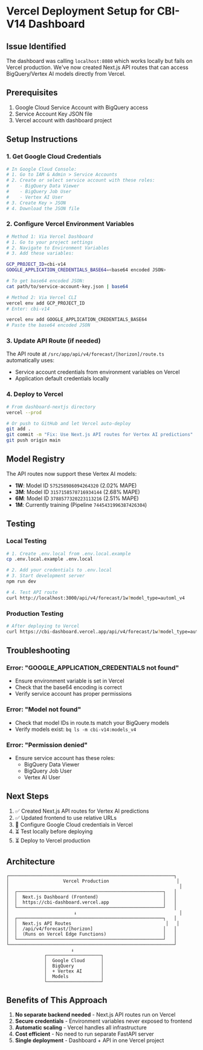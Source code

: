 # Vercel Deployment Setup for CBI-V14 Dashboard

## Issue Identified
The dashboard was calling `localhost:8080` which works locally but fails on Vercel production. We've now created Next.js API routes that can access BigQuery/Vertex AI models directly from Vercel.

## Prerequisites
1. Google Cloud Service Account with BigQuery access
2. Service Account Key JSON file
3. Vercel account with dashboard project

## Setup Instructions

### 1. Get Google Cloud Credentials

```bash
# In Google Cloud Console:
# 1. Go to IAM & Admin > Service Accounts
# 2. Create or select service account with these roles:
#    - BigQuery Data Viewer
#    - BigQuery Job User
#    - Vertex AI User
# 3. Create Key > JSON
# 4. Download the JSON file
```

### 2. Configure Vercel Environment Variables

```bash
# Method 1: Via Vercel Dashboard
# 1. Go to your project settings
# 2. Navigate to Environment Variables
# 3. Add these variables:

GCP_PROJECT_ID=cbi-v14
GOOGLE_APPLICATION_CREDENTIALS_BASE64=<base64 encoded JSON>

# To get base64 encoded JSON:
cat path/to/service-account-key.json | base64

# Method 2: Via Vercel CLI
vercel env add GCP_PROJECT_ID
# Enter: cbi-v14

vercel env add GOOGLE_APPLICATION_CREDENTIALS_BASE64
# Paste the base64 encoded JSON
```

### 3. Update API Route (if needed)

The API route at `/src/app/api/v4/forecast/[horizon]/route.ts` automatically uses:
- Service account credentials from environment variables on Vercel
- Application default credentials locally

### 4. Deploy to Vercel

```bash
# From dashboard-nextjs directory
vercel --prod

# Or push to GitHub and let Vercel auto-deploy
git add .
git commit -m "Fix: Use Next.js API routes for Vertex AI predictions"
git push origin main
```

## Model Registry

The API routes now support these Vertex AI models:

- **1W**: Model ID `575258986094264320` (2.02% MAPE)
- **3M**: Model ID `3157158578716934144` (2.68% MAPE)  
- **6M**: Model ID `3788577320223113216` (2.51% MAPE)
- **1M**: Currently training (Pipeline `7445431996387426304`)

## Testing

### Local Testing
```bash
# 1. Create .env.local from .env.local.example
cp .env.local.example .env.local

# 2. Add your credentials to .env.local
# 3. Start development server
npm run dev

# 4. Test API route
curl http://localhost:3000/api/v4/forecast/1w?model_type=automl_v4
```

### Production Testing
```bash
# After deploying to Vercel
curl https://cbi-dashboard.vercel.app/api/v4/forecast/1w?model_type=automl_v4
```

## Troubleshooting

### Error: "GOOGLE_APPLICATION_CREDENTIALS not found"
- Ensure environment variable is set in Vercel
- Check that the base64 encoding is correct
- Verify service account has proper permissions

### Error: "Model not found"
- Check that model IDs in route.ts match your BigQuery models
- Verify models exist: `bq ls -m cbi-v14:models_v4`

### Error: "Permission denied"
- Ensure service account has these roles:
  - BigQuery Data Viewer
  - BigQuery Job User
  - Vertex AI User

## Next Steps

1. ✅ Created Next.js API routes for Vertex AI predictions
2. ✅ Updated frontend to use relative URLs
3. 🔄 Configure Google Cloud credentials in Vercel
4. ⏳ Test locally before deploying
5. ⏳ Deploy to Vercel production

## Architecture

```
┌─────────────────────────────────────────────────────────────┐
│                    Vercel Production                         │
│                                                               │
│  ┌──────────────────────────────────────────────────────┐   │
│  │  Next.js Dashboard (Frontend)                        │   │
│  │  https://cbi-dashboard.vercel.app                    │   │
│  └──────────────────────────────────────────────────────┘   │
│                        ↓                                      │
│  ┌──────────────────────────────────────────────────────┐   │
│  │  Next.js API Routes                                   │   │
│  │  /api/v4/forecast/[horizon]                          │   │
│  │  (Runs on Vercel Edge Functions)                     │   │
│  └──────────────────────────────────────────────────────┘   │
└─────────────────────────────────────────────────────────────┘
                        ↓
              ┌────────────────────┐
              │  Google Cloud      │
              │  BigQuery          │
              │  + Vertex AI       │
              │  Models            │
              └────────────────────┘
```

## Benefits of This Approach

1. **No separate backend needed** - Next.js API routes run on Vercel
2. **Secure credentials** - Environment variables never exposed to frontend
3. **Automatic scaling** - Vercel handles all infrastructure
4. **Cost efficient** - No need to run separate FastAPI server
5. **Single deployment** - Dashboard + API in one Vercel project




